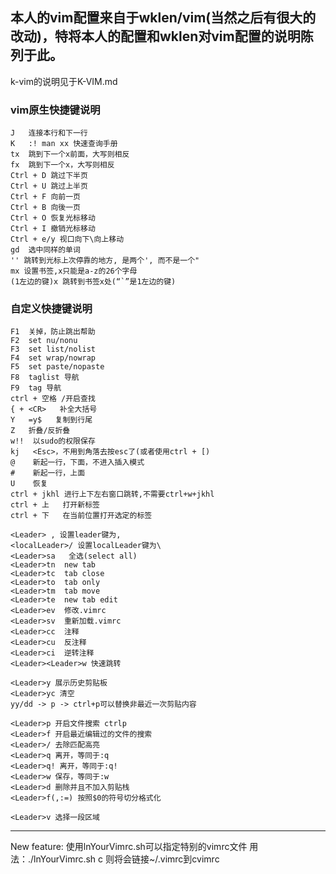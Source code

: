 本人的vim配置来自于wklen/vim(当然之后有很大的改动)，特将本人的配置和wklen对vim配置的说明陈列于此。
---------

k-vim的说明见于K-VIM.md

### vim原生快捷键说明

    J   连接本行和下一行
    K   :! man xx 快速查询手册
    tx  跳到下一个x前面，大写则相反
    fx  跳到下一个x，大写则相反
    Ctrl + D 跳过下半页
    Ctrl + U 跳过上半页
    Ctrl + F 向前一页
    Ctrl + B 向後一页
    Ctrl + O 恢复光标移动
    Ctrl + I 撤销光标移动
    Ctrl + e/y 视口向下\向上移动
    gd  选中同样的单词
    '' 跳转到光标上次停靠的地方, 是两个', 而不是一个"
    mx 设置书签,x只能是a-z的26个字母
    (1左边的键)x 跳转到书签x处(“`”是1左边的键)

### 自定义快捷键说明

    F1  关掉，防止跳出帮助
    F2  set nu/nonu
    F3  set list/nolist
    F4  set wrap/nowrap
    F5  set paste/nopaste
    F8  taglist 导航
    F9  tag 导航
    ctrl + 空格 /开启查找
    { + <CR>   补全大括号
    Y   =y$   复制到行尾
    Z   折叠/反折叠
    w!!  以sudo的权限保存
    kj   <Esc>，不用到角落去按esc了(或者使用ctrl + [)
    @    新起一行，下面，不进入插入模式
    #    新起一行，上面
    U	 恢复
    ctrl + jkhl 进行上下左右窗口跳转,不需要ctrl+w+jkhl
    ctrl + 上   打开新标签
    ctrl + 下   在当前位置打开选定的标签 
    
    <Leader> , 设置leader键为,
    <localLeader>/ 设置localLeader键为\
    <Leader>sa   全选(select all)
    <Leader>tn  new tab
    <Leader>tc  tab close
    <Leader>to  tab only
    <Leader>tm  tab move
    <Leader>te  new tab edit
    <Leader>ev  修改.vimrc
    <Leader>sv  重新加载.vimrc
    <Leader>cc  注释
    <Leader>cu  反注释
    <Leader>ci  逆转注释    
    <Leader><Leader>w 快速跳转

    <Leader>y 展示历史剪贴板
    <Leader>yc 清空
    yy/dd -> p -> ctrl+p可以替换非最近一次剪贴内容

    <Leader>p 开启文件搜索 ctrlp
    <Leader>f 开启最近编辑过的文件的搜索
    <Leader>/ 去除匹配高亮
    <Leader>q 离开，等同于:q
    <Leader>q! 离开，等同于:q!
    <Leader>w 保存，等同于:w
    <Leader>d 删除并且不加入剪贴栈
    <Leader>f(,:=) 按照$0的符号切分格式化
    
    <Leader>v 选择一段区域
--------------------
New feature:
    使用lnYourVimrc.sh可以指定特别的vimrc文件
    用法：./lnYourVimrc.sh c
    则将会链接~/.vimrc到cvimrc
